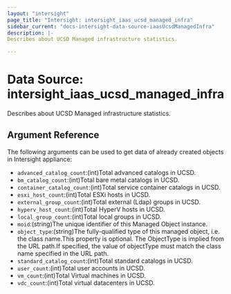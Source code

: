 ```yaml
---
layout: "intersight"
page_title: "Intersight: intersight_iaas_ucsd_managed_infra"
sidebar_current: "docs-intersight-data-source-iaasUcsdManagedInfra"
description: |-
Describes about UCSD Managed infrastructure statistics.

---
```


# Data Source: intersight_iaas_ucsd_managed_infra
Describes about UCSD Managed infrastructure statistics.

## Argument Reference
The following arguments can be used to get data of already created objects in Intersight appliance:
* `advanced_catalog_count`:(int)Total advanced catalogs in UCSD.
* `bm_catalog_count`:(int)Total bare metal catalogs in UCSD.
* `container_catalog_count`:(int)Total service container catalogs in UCSD.
* `esxi_host_count`:(int)Total ESXi hosts in UCSD.
* `external_group_count`:(int)Total external (Ldap) groups in UCSD.
* `hyperv_host_count`:(int)Total HyperV hosts in UCSD.
* `local_group_count`:(int)Total local groups in UCSD.
* `moid`:(string)The unique identifier of this Managed Object instance.
* `object_type`:(string)The fully-qualified type of this managed object, i.e. the class name.This property is optional. The ObjectType is implied from the URL path.If specified, the value of objectType must match the class name specified in the URL path.
* `standard_catalog_count`:(int)Total standard catalogs in UCSD.
* `user_count`:(int)Total user accounts in UCSD.
* `vm_count`:(int)Total Virtual machines in UCSD.
* `vdc_count`:(int)Total virtual datacenters in UCSD.
